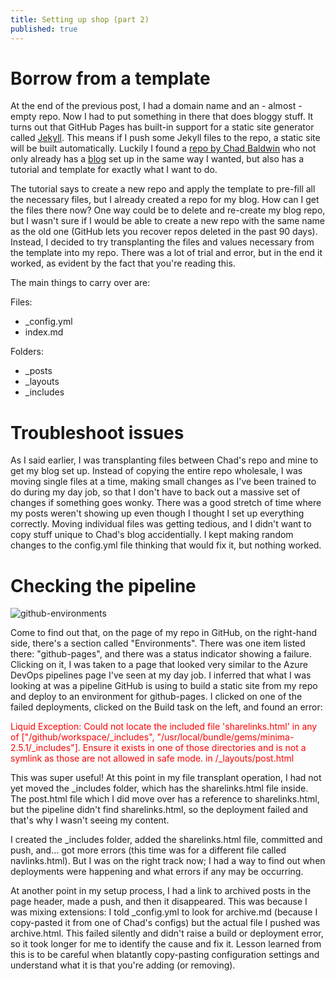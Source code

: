 ```yaml
---
title: Setting up shop (part 2)
published: true
---
```


# Borrow from a template

At the end of the previous post, I had a domain name and an - almost - empty repo.  Now I had to put something in there that does bloggy stuff.  It turns out that GitHub Pages has built-in support for a static site generator called [Jekyll](https://jekyllrb.com/).  This means if I push some Jekyll files to the repo, a static site will be built automatically.  Luckily I found a [repo by Chad Baldwin](https://github.com/chadbaldwin/chadbaldwin.github.io) who not only already has a [blog](https://chadbaldwin.net) set up in the same way I wanted, but also has a tutorial and template for exactly what I want to do.

The tutorial says to create a new repo and apply the template to pre-fill all the necessary files, but I already created a repo for my blog.  How can I get the files there now?  One way could be to delete and re-create my blog repo, but I wasn't sure if I would be able to create a new repo with the same name as the old one (GitHub lets you recover repos deleted in the past 90 days).  Instead, I decided to try transplanting the files and values necessary from the template into my repo.  There was a lot of trial and error, but in the end it worked, as evident by the fact that you're reading this.  

The main things to carry over are:

Files:
- _config.yml
- index.md

Folders:
- _posts
- _layouts
- _includes

# Troubleshoot issues

As I said earlier, I was transplanting files between Chad's repo and mine to get my blog set up.  Instead of copying the entire repo wholesale, I was moving single files at a time, making small changes as I've been trained to do during my day job, so that I don't have to back out a massive set of changes if something goes wonky.  There was a good stretch of time where my posts weren't showing up even though I thought I set up everything correctly.  Moving individual files was getting tedious, and I didn't want to copy stuff unique to Chad's blog accidentially.  I kept making random changes to the config.yml file thinking that would fix it, but nothing worked.

# Checking the pipeline

![github-environments](/img/setting-up-shop-2/github-environments.PNG)  

Come to find out that, on the page of my repo in GitHub, on the right-hand side, there's a section called "Environments".  There was one item listed there: "github-pages", and there was a status indicator showing a failure.  Clicking on it, I was taken to a page that looked very similar to the Azure DevOps pipelines page I've seen at my day job.  I inferred that what I was looking at was a pipeline GitHub is using to build a static site from my repo and deploy to an environment for github-pages.  I clicked on one of the failed deployments, clicked on the Build task on the left, and found an error:
<p style="color:red">
	Liquid Exception: Could not locate the included file 'sharelinks.html' in any of ["/github/workspace/_includes", "/usr/local/bundle/gems/minima-2.5.1/_includes"]. Ensure it exists in one of those directories and is not a symlink as those are not allowed in safe mode. in /_layouts/post.html
</p>
This was super useful!  At this point in my file transplant operation, I had not yet moved the _includes folder, which has the sharelinks.html file inside.  The post.html file which I did move over has a reference to sharelinks.html, but the pipeline didn't find sharelinks.html, so the deployment failed and that's why I wasn't seeing my content.  

I created the _includes folder, added the sharelinks.html file, committed and push, and... got more errors (this time was for a different file called navlinks.html).  But I was on the right track now; I had a way to find out when deployments were happening and what errors if any may be occurring.  

At another point in my setup process, I had a link to archived posts in the page header, made a push, and then it disappeared.  This was because I was mixing extensions: I told _config.yml to look for archive.md (because I copy-pasted it from one of Chad's configs) but the actual file I pushed was archive.html.  This failed silently and didn't raise a build or deployment error, so it took longer for me to identify the cause and fix it.  Lesson learned from this is to be careful when blatantly copy-pasting configuration settings and understand what it is that you're adding (or removing).
